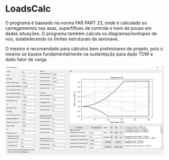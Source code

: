 # LoadsCalc

O programa é baseado na norma FAR PART 23, onde é calculado os carregamentos nas asas, superfífices de controle e trem de pouso em dadas situações. O programa também calcula os  diagramas/evelopes de voo, estabelecendo os limites estruturais da aeronave.

O mesmo é recomendado para cálculos bem preliminares de projeto, pois o mesmo se baseia fundamentalmente na sustentação para dado TOW e dado fator de carga.

![Screenshot](g.jpeg)
